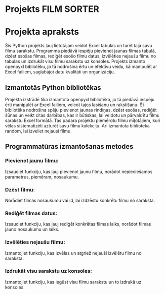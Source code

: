 
# Projekts FILM SORTER
# Projekta apraksts
Šis Python projekts ļauj lietotājam veidot Excel tabulas un turēt tajā savu filmu sarakstu. Programma piedāvā iespēju pievienot jaunas filmas tabulā, dzēst esošas filmas, rediģēt esošo filmu datus, izvēlēties nejaušu filmu no tabulas un izdrukāt visu filmu sarakstu uz konsoles. Projekts izmanto openpyxl bibliotēku, jo tā nodrošina ērtu un efektīvu veidu, kā manipulēt ar Excel failiem, saglabājot datu kvalitāti un organizāciju.

## Izmantotās Python bibliotēkas
Projekta izstrādē tika izmantota openpyxl bibliotēka, jo tā piedāvā iespēju ērti manipulēt ar Excel failiem, veicot tajos lasīšanu un rakstīšanu. Šī bibliotēka nodrošina spēju pievienot jaunas rindiņas, dzēst esošas, rediģēt šūnas un veikt citas darbības, kas ir būtiskas, lai veidotu un pārvaldītu filmu sarakstu Excel formātā. Tas padara projektu piemērotu filmu mīļotājiem, kuri vēlas sistematizēti uzturēt savu filmu kolekciju. Ari izmantota biblioteka random, lai izveliet nejausi filmu.

## Programmatūras izmantošanas metodes
### Pievienot jaunu filmu:

Izsauciet funkciju, kas ļauj pievienot jaunu filmu, norādot nepieciešamos parametrus, piemēram, nosaukumu.
### Dzēst filmu:

Norādiet filmas nosaukumu vai id, lai izdzēstu konkrētu filmu no saraksta.
### Rediģēt filmas datus:

Izsauciet funkciju, kas ļauj rediģēt konkrētas filmas laiks, norādot filmas jauno nosaukumu un laiks.
### Izvēlēties nejaušu filmu:

Izmantojiet funkciju, kas izvēlas un atgriež nejauši izvēlētu filmu no saraksta.
### Izdrukāt visu sarakstu uz konsoles:

Izmantojiet funkciju, kas iegūst visu filmu sarakstu un to izdrukā uz konsoles.